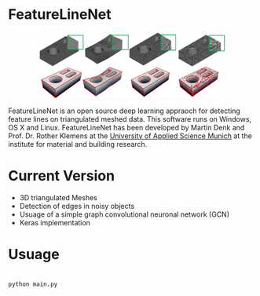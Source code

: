 # FeatureLineNet
<p align="center">
  <img src="https://github.com/DMST1990/FeatureLineNet/blob/master/documentation/UseCaseExample.png" width="75%">
</p>


FeatureLineNet is an open source deep learning appraoch for detecting feature lines on triangulated meshed data.
This software runs on Windows, OS X and Linux.
FeatureLineNet has been developed by Martin Denk and Prof. Dr. Rother Klemens at the [University of Applied Science Munich](https://https://www.hm.edu/) at the institute for material and building research.


# Current Version
- 3D triangulated Meshes
- Detection of edges in noisy objects
- Usuage of a simple graph convolutional neuronal network (GCN)
- Keras implementation


# Usuage

```bash,example

python main.py

```





